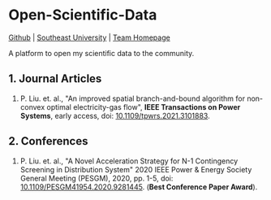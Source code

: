 # Open-Scientific-Data

[Github](https://github.com/TesLarry) | 
[Southeast University](https://www.seu.edu.cn/) |
[Team Homepage](http://www.seuwgu.icoc.cc/)

A platform to open my scientific data to the community.

## 1. Journal Articles

1. P. Liu. et. al., "An improved spatial branch-and-bound algorithm for non-convex optimal electricity-gas flow", **IEEE Transactions on Power Systems**, early access, doi: [10.1109/tpwrs.2021.3101883](https://ieeexplore.ieee.org/document/9507323).

## 2. Conferences

1. P. Liu. et. al., "A Novel Acceleration Strategy for N-1 Contingency Screening in Distribution System" 2020 IEEE Power & Energy Society General Meeting (PESGM), 2020, pp. 1-5, doi: [10.1109/PESGM41954.2020.9281445](https://ieeexplore.ieee.org/document/9281445). (**Best Conference Paper Award**).
